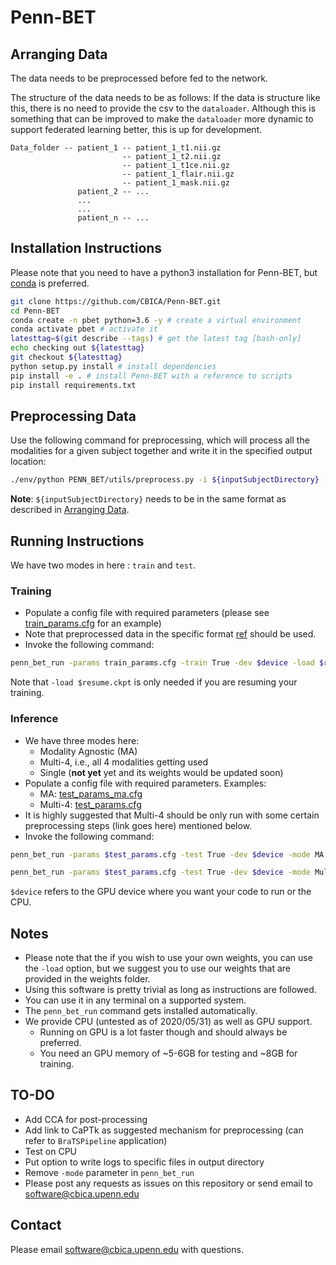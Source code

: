# Penn-BET 

## Arranging Data

The data needs to be preprocessed before fed to the network.

The structure of the data needs to be as follows:
If the data is structure like this, there is no need to provide the csv to the ```dataloader```.
Although this is something that can be improved to make the ```dataloader``` more dynamic to support federated learning better, this is up for development.
```
Data_folder -- patient_1 -- patient_1_t1.nii.gz
                         -- patient_1_t2.nii.gz
                         -- patient_1_t1ce.nii.gz
                         -- patient_1_flair.nii.gz
                         -- patient_1_mask.nii.gz
               patient_2 -- ...
               ...
               ...
               patient_n -- ...
```

## Installation Instructions

Please note that you need to have a python3 installation for Penn-BET, but [conda](https://www.anaconda.com/) is preferred.

```bash
git clone https://github.com/CBICA/Penn-BET.git
cd Penn-BET
conda create -n pbet python=3.6 -y # create a virtual environment
conda activate pbet # activate it
latesttag=$(git describe --tags) # get the latest tag [bash-only]
echo checking out ${latesttag}
git checkout ${latesttag}
python setup.py install # install dependencies
pip install -e . # install Penn-BET with a reference to scripts
pip install requirements.txt
```

## Preprocessing Data

Use the following command for preprocessing, which will process all the modalities for a given subject together and write it in the specified output location:

```bash
./env/python PENN_BET/utils/preprocess.py -i ${inputSubjectDirectory} -o ${outputSubjectDirectory} -t threads
```
**Note**: ```${inputSubjectDirectory}``` needs to be in the same format as described in [Arranging Data](##Arranging-Data). 

## Running Instructions

We have two modes in here : `train` and `test`.

### Training

- Populate a config file with required parameters (please see [train_params.cfg](./Penn_BET/config/train_params.cfg) for an example)
- Note that preprocessed data in the specific format [ref](##Arranging-Data) should be used.
- Invoke the following command:

```bash
penn_bet_run -params train_params.cfg -train True -dev $device -load $resume.ckpt
```

Note that ```-load $resume.ckpt``` is only needed if you are resuming your training. 

### Inference

- We have three modes here:
  - Modality Agnostic (MA)
  - Multi-4, i.e., all 4 modalities getting used
  - Single (**not yet** yet and its weights would be updated soon) 
- Populate a config file with required parameters. Examples:
  - MA: [test_params_ma.cfg](./Penn_BET/config/test_params_ma.cfg)
  - Multi-4: [test_params.cfg](./Penn_BET/config/test_params_multi_4.cfg)
- It is highly suggested that Multi-4 should be only run with some certain preprocessing steps (link goes here) mentioned below.
- Invoke the following command:

```bash
penn_bet_run -params $test_params.cfg -test True -dev $device -mode MA
```
```bash
penn_bet_run -params $test_params.cfg -test True -dev $device -mode Multi-4
```

```$device``` refers to the GPU device where you want your code to run or the CPU.

## Notes

- Please note that the if you wish to use your own weights, you can use the ```-load``` option, but we suggest you to use our weights that are provided in the weights folder.
- Using this software is pretty trivial as long as instructions are followed. 
- You can use it in any terminal on a supported system. 
- The ```penn_bet_run``` command gets installed automatically. 
- We provide CPU (untested as of 2020/05/31) as well as GPU support. 
  - Running on GPU is a lot faster though and should always be preferred. 
  - You need an GPU memory of ~5-6GB for testing and ~8GB for training.

## TO-DO

- Add CCA for post-processing
- Add link to CaPTk as suggested mechanism for preprocessing (can refer to ```BraTSPipeline``` application)
- Test on CPU
- Put option to write logs to specific files in output directory
- Remove ```-mode``` parameter in ```penn_bet_run```
- Please post any requests as issues on this repository or send email to software@cbica.upenn.edu

## Contact

Please email software@cbica.upenn.edu with questions.
